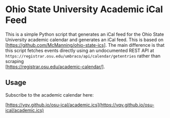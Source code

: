 # Ohio State University Academic iCal Feed

This is a simple Python script that generates an iCal feed for the Ohio State 
University academic calendar and generates an iCal feed. This is based on [https://github.com/McManning/ohio-state-ics]. The 
main difference is that this script fetches events directly using an 
undocumented REST API at 
`https://registrar.osu.edu/umbraco/api/calendar/getentries` rather than scraping  
[https://registrar.osu.edu/academic-calendar/].

## Usage

Subscribe to the academic calendar here:

[https://vqv.github.io/osu-ical/academic.ics](https://vqv.github.io/osu-ical/academic.ics)
